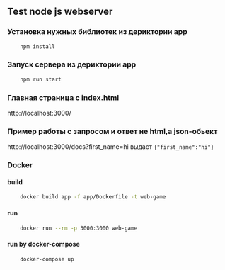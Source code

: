 ## Test node js webserver

### Установка нужных библиотек из дериктории app
```sh
    npm install
```

### Запуск сервера из дериктории app
```sh
    npm run start
```

### Главная страница с index.html
http://localhost:3000/

### Пример работы с запросом и ответ не html,а json-обьект
http://localhost:3000/docs?first_name=hi 
выдаст 
`{"first_name":"hi"}`


### Docker

#### build

```sh
    docker build app -f app/Dockerfile -t web-game 
```

#### run

```sh
    docker run --rm -p 3000:3000 web-game
```

#### run by docker-compose

```sh
    docker-compose up
```
